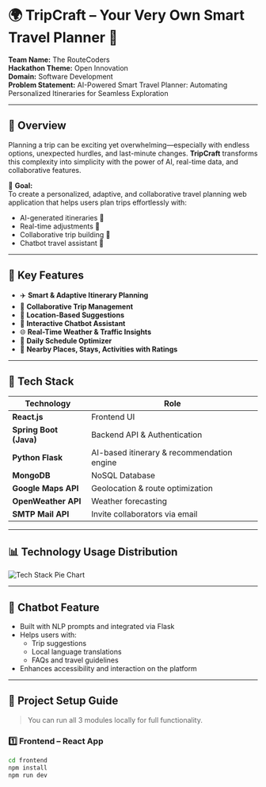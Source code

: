 # 🌍 TripCraft – Your Very Own Smart Travel Planner 🚀

**Team Name:** The RouteCoders  
**Hackathon Theme:** Open Innovation  
**Domain:** Software Development  
**Problem Statement:** AI-Powered Smart Travel Planner: Automating Personalized Itineraries for Seamless Exploration

---

## 📌 Overview

Planning a trip can be exciting yet overwhelming—especially with endless options, unexpected hurdles, and last-minute changes. **TripCraft** transforms this complexity into simplicity with the power of AI, real-time data, and collaborative features.

🎯 **Goal:**  
To create a personalized, adaptive, and collaborative travel planning web application that helps users plan trips effortlessly with:

- AI-generated itineraries 🧠
- Real-time adjustments 🔁
- Collaborative trip building 🤝
- Chatbot travel assistant 🤖

---

## 🧠 Key Features

- ✈️ **Smart & Adaptive Itinerary Planning**  
- 🤝 **Collaborative Trip Management**  
- 📍 **Location-Based Suggestions**  
- 💬 **Interactive Chatbot Assistant**  
- 🌐 **Real-Time Weather & Traffic Insights**  
- 📅 **Daily Schedule Optimizer**  
- 📸 **Nearby Places, Stays, Activities with Ratings**  

---

## 🧰 Tech Stack

| Technology | Role |
|-----------|------|
| **React.js** | Frontend UI |
| **Spring Boot (Java)** | Backend API & Authentication |
| **Python Flask** | AI-based itinerary & recommendation engine |
| **MongoDB** | NoSQL Database |
| **Google Maps API** | Geolocation & route optimization |
| **OpenWeather API** | Weather forecasting |
| **SMTP Mail API** | Invite collaborators via email |

---

## 📊 Technology Usage Distribution

![Tech Stack Pie Chart](https://quickchart.io/chart?c={type:'pie',data:{labels:['Python','Java','React'],datasets:[{data:[40,35,25]}]},options:{plugins:{legend:{position:'right'}}}})

---

## 🤖 Chatbot Feature

- Built with NLP prompts and integrated via Flask
- Helps users with:
  - Trip suggestions
  - Local language translations
  - FAQs and travel guidelines
- Enhances accessibility and interaction on the platform

---

## 🚀 Project Setup Guide

> You can run all 3 modules locally for full functionality.

### 1️⃣ Frontend – React App

```bash
cd frontend
npm install
npm run dev 